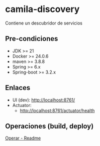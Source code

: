 # camila-discovery

Contiene un descubridor de servicios

## Pre-condiciones

* JDK >= 21
* Docker >= 24.0.6
* maven >= 3.8.8
* Spring >= 6.x
* Spring-boot >= 3.2.x

## Enlaces

* UI (dev): <http://localhost:8761/>
* Actuator:
  * <http://localhost:8761/actuator/health>

## Operaciones (build, deploy)

[Operar - Readme](.operate/Readme.md)
